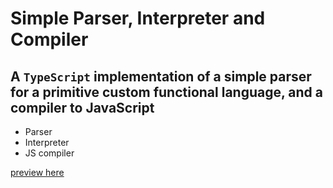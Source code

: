 # Simple Parser, Interpreter and Compiler

## A `TypeScript` implementation of a simple parser for a primitive custom functional language, and a compiler to JavaScript

- Parser
- Interpreter
- JS compiler

[preview here](https://darkruby.co.uk/simple-parser/)

